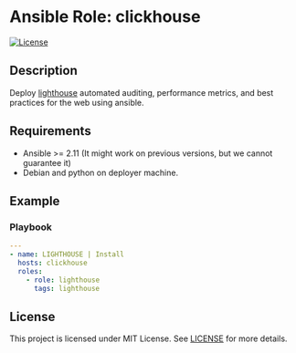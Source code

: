 # Ansible Role: clickhouse
[![License](https://img.shields.io/badge/license-MIT%20License-brightgreen.svg)](https://opensource.org/licenses/MIT)

## Description

Deploy [lighthouse](https://lighthouse-book.sigmaprime.io/intro.html) automated auditing, performance metrics, and best practices for the web using ansible.

## Requirements

- Ansible >= 2.11 (It might work on previous versions, but we cannot guarantee it)
- Debian and python on deployer machine.

## Example

### Playbook

```yaml
---
- name: LIGHTHOUSE | Install
  hosts: clickhouse
  roles:
    - role: lighthouse
      tags: lighthouse

```

## License

This project is licensed under MIT License. See [LICENSE](/LICENSE) for more details.

